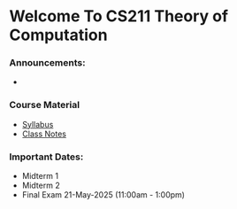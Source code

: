 # Welcome To CS211 Theory of Computation

### Announcements:
- 

### Course Material
- [Syllabus](Syllabus.md)
- [Class Notes](/class_notes)

### Important Dates: 
- Midterm 1 
- Midterm 2
- Final Exam 21-May-2025 (11:00am - 1:00pm) 

